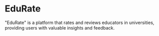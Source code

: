 # EduRate
"EduRate" is a platform that rates and reviews educators in universities, providing users with valuable insights and feedback.
